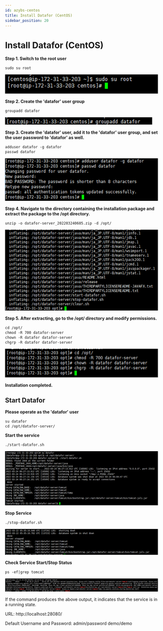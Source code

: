 ```yaml
---
id: azybs-centos
title: Install Datafor (CentOS)
sidebar_position: 20
---
```


# Install Datafor (CentOS)

**Step 1. Switch to the root user**

```
sudo su root
```

<div align="left"><img src="../../../../../static/img/en/datafor/setup/image-20220829172346058.png"  /></div>

**Step 2. Create the 'datafor' user group**

```
groupadd datafor
```

<div align="left"><img src="../../../../../static/img/en/datafor/setup/image-20220829172418679.png"  /></div>

**Step 3. Create the 'datafor' user, add it to the 'datafor' user group, and set the user password to 'datafor' as well.**

```
adduser datafor -g datafor
passwd datafor
```

<div align="left"><img src="../../../../../static/img/en/datafor/setup/image-20220829172434849.png"  /></div>

**Step 4. Navigate to the directory containing the installation package and extract the package to the /opt directory.**

```
unzip -o datafor-server_202203240605.zip -d /opt/
```

<div align="left"><img src="../../../../../static/img/en/datafor/setup/image-20220829172446528.png"  /></div>

**Step 5. After extracting, go to the /opt/ directory and modify permissions.**

```
cd /opt/
chmod -R 700 datafor-server
chown -R datafor datafor-server
chgrp -R datafor datafor-server
```

<div align="left"><img src="../../../../../static/img/en/datafor/setup/image-20220829172501348.png"  /></div>

**Installation completed.**



## Start Datafor

**Please operate as the 'datafor' user**

```
su datafor
cd /opt/datafor-server/
```

**Start the service**

```
./start-datafor.sh
```

<div align="left"><img src="../../../../../static/img/en/datafor/setup/image-20220829172513074.png"  /></div>

**Stop Service**

```
./stop-datafor.sh
```

<div align="left"><img src="../../../../../static/img/en/datafor/setup/image-20220829172525119.png"  /></div>

**Check Service Start/Stop Status**

```
ps -ef|grep tomcat
```

<div align="left"><img src="../../../../../static/img/en/datafor/setup/image-20220829172541387.png"  /></div>

If the command produces the above output, it indicates that the service is in a running state.



URL: http://localhost:28080/

Default Username and Password:
admin/password
demo/demo